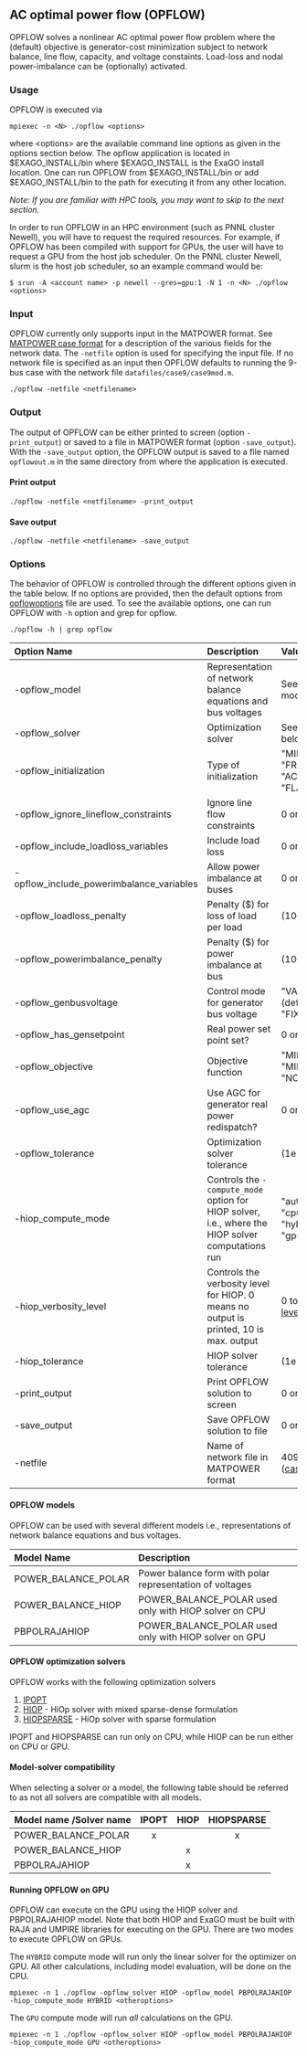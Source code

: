 ## AC optimal power flow (OPFLOW)
OPFLOW solves a nonlinear AC optimal power flow problem where the  (default) objective is generator-cost minimization subject to network balance, line flow, capacity, and voltage constaints. Load-loss and nodal power-imbalance can be (optionally) activated. 

### Usage

OPFLOW is executed via
```
mpiexec -n <N> ./opflow <options>
```
where \<options\> are the available command line options as given in the options section below. The opflow application is located in $EXAGO_INSTALL/bin where $EXAGO_INSTALL is the ExaGO install location. One can run OPFLOW from $EXAGO_INSTALL/bin or add $EXAGO_INSTALL/bin to the path for executing it from any other location.

*Note: If you are familiar with HPC tools, you may want to skip to the next section.*

In order to run OPFLOW in an HPC environment (such as PNNL cluster Newell), you
will have to request the required resources. For example, if OPFLOW has been compiled with support for GPUs, the user will have to request a GPU from the host job scheduler. On the PNNL cluster Newell, slurm is the host job scheduler, so an example command would be:

```console
$ srun -A <account name> -p newell --gres=gpu:1 -N 1 -n <N> ./opflow <options>
```

### Input

OPFLOW currently only supports input in the MATPOWER format. See [MATPOWER case format](https://matpower.org/docs/ref/matpower5.0/caseformat.html) for a description of the various fields for the network data. The `-netfile` option is used for specifying the input file. If no network file is specified as an input then OPFLOW defaults to running the 9-bus case with the network file `datafiles/case9/case9mod.m`.

```
./opflow -netfile <netfilename>
```

### Output

The output of OPFLOW can be either printed to screen (option `-print_output`) or saved to a file in MATPOWER format (option `-save_output`). With the `-save_output` option, the OPFLOW output is saved to a file named `opflowout.m` in the same directory from where the application is executed.

#### Print output
 ```
./opflow -netfile <netfilename> -print_output
```

#### Save output
 ```
./opflow -netfile <netfilename> -save_output
```

### Options

The behavior of OPFLOW is controlled through the different options given in the table below. If no options are provided, then the default options from [opflowoptions](../../options/opflowoptions) file are used. To see the available options, one can run OPFLOW with `-h` option and grep for opflow.
```
./opflow -h | grep opflow
```


|  Option Name | Description | Values (Default value) | Compatibility |
|:-----|:----|:-----|:-----|
|-opflow_model | Representation of network balance equations and bus voltages| See the different options for models below| |
|-opflow_solver | Optimization solver | See the different solver options below| |
|-opflow_initialization| Type of initialization| "MIDPOINT" (default)<br>"FROMFILE"<br>"ACPF"<br>"FLATSTART"| All solvers|
|-opflow_ignore_lineflow_constraints| Ignore line flow constraints| 0 or 1 (0)| All models|
|-opflow_include_loadloss_variables| Include load loss| 0 or 1 (0)| All models |
|-opflow_include_powerimbalance_variables| Allow power imbalance at buses| 0 or 1 (0)| All models |
|-opflow_loadloss_penalty| Penalty ($) for loss of load per load| (1000)| All models |
|-opflow_powerimbalance_penalty| Penalty ($) for  power imbalance at bus| (10000)| All models |
|-opflow_genbusvoltage| Control mode for generator bus voltage| "VARIABLE_WITHIN_BOUNDS" (default) <br>"FIXED_WITHIN_QBOUNDS" | POWER_BALANCE_POLAR model only |
|-opflow_has_gensetpoint| Real power set point set? | 0 or 1 (0)| All models |
|-opflow_objective| Objective function| "MIN_GEN_COST" (default)<br>"MIN_GENSETPOINT_DEVIATION"<br>"NO_OBJ"| MIN_GENSETPOINT_DEVIATION with POWER_BALANCE_POLAR model only |
|-opflow_use_agc| Use AGC for generator real power redispatch?| 0 or 1 (0)| POWER_BALANCE_POLAR model only |
|-opflow_tolerance|Optimization solver tolerance | (1e-6) | All solvers |
|-hiop_compute_mode|Controls the `-compute_mode` option for HIOP solver, i.e., where the HIOP solver computations run|"auto" (default)<br> "cpu"<br>"hybrid"<br>"gpu"| HiOp solver only |
|-hiop_verbosity_level|Controls the verbosity level for HIOP. 0 means no output is printed, 10 is max. output| 0 to 10 (0) See [HIOP verbosity levels](https://github.com/LLNL/hiop/blob/7e8adae9db757aed48e5c2bc448316307598258f/src/Utils/hiopLogger.hpp#L68)| HiOp solver only |
|-hiop_tolerance| HIOP solver tolerance| (1e-6)| HiOp solver only |
|-print_output| Print OPFLOW solution to screen| 0 or 1 (0)| All solvers |
|-save_output| Save OPFLOW solution to file | 0 or 1 (0)| All solvers |
|-netfile| Name of network file in MATPOWER format|4096 characters max. ([case9mod.m](../../datafiles/case9/case9mod.m))|

#### OPFLOW models

OPFLOW can be used with several different models i.e., representations of network balance equations and bus voltages. 

|  Model Name | Description |
|:-----|:----|
|POWER_BALANCE_POLAR|Power balance form with polar representation of voltages|
|POWER_BALANCE_HIOP| POWER_BALANCE_POLAR used only with HIOP solver on CPU|
|PBPOLRAJAHIOP| POWER_BALANCE_POLAR used only with HIOP solver on GPU|

#### OPFLOW optimization solvers

OPFLOW works with the following optimization solvers
1. [IPOPT](https://github.com/coin-or/Ipopt)
1. [HIOP](https://github.com/LLNL/hiop) - HiOp solver with mixed sparse-dense formulation
1. [HIOPSPARSE](https://github.com/LLNL/hiop) - HiOp solver with sparse formulation

IPOPT and HIOPSPARSE can run only on CPU, while HIOP can be run either on CPU or GPU.

#### Model-solver compatibility

When selecting a solver or a model, the following table should be referred to as not all solvers are compatible with all models.

|  Model name /Solver name | IPOPT | HIOP | HIOPSPARSE |
|:--------------------------|:-----:|:---------:|:-----:|
| POWER_BALANCE_POLAR  | x     |      |     x      |
| POWER_BALANCE_HIOP         |       | x  |   |
| PBPOLRAJAHIOP              |       | x    | |

#### Running OPFLOW on GPU
OPFLOW can execute on the GPU using the HIOP solver and PBPOLRAJAHIOP model. Note that both HIOP and ExaGO must be built with RAJA and UMPIRE libraries for executing on the GPU. There are two modes to execute OPFLOW on GPUs.

The `HYBRID` compute mode will run only the linear solver for the optimizer on GPU. All other calculations, including model evaluation, will be done on the CPU. 
```
mpiexec -n 1 ./opflow -opflow_solver HIOP -opflow_model PBPOLRAJAHIOP -hiop_compute_mode HYBRID <otheroptions>
```

The `GPU` compute mode will run _all_ calculations on the GPU.

```
mpiexec -n 1 ./opflow -opflow_solver HIOP -opflow_model PBPOLRAJAHIOP -hiop_compute_mode GPU <otheroptions>
```
